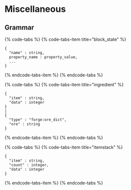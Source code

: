 # Miscellaneous

## Grammar

{% code-tabs %}
{% code-tabs-item title="block\_state" %}
```text
{
  "name" : string,
  property_name : property_value,
  ...
}
```
{% endcode-tabs-item %}
{% endcode-tabs %}

{% code-tabs %}
{% code-tabs-item title="ingredient" %}
```text
{
  "item" : string,
  "data" : integer
}
|
{
  "type" : "forge:ore_dict",
  "ore" : string
}
```
{% endcode-tabs-item %}
{% endcode-tabs %}

{% code-tabs %}
{% code-tabs-item title="itemstack" %}
```text
{
  "item" : string,
  "count" : integer,
  "data" : integer
}
```
{% endcode-tabs-item %}
{% endcode-tabs %}

